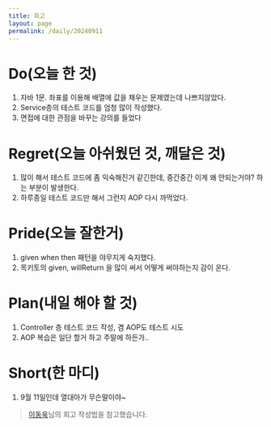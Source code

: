 ```yaml
---
title: 회고
layout: page
permalink: /daily/20240911
---
```


# Do(오늘 한 것)
1. 자바 1문. 좌표를 이용해 배열에 값을 채우는 문제였는데 나쁘지않았다.
2. Service층의 테스트 코드를 엄청 많이 작성했다.
3. 면접에 대한 관점을 바꾸는 강의를 들었다

# Regret(오늘 아쉬웠던 것, 깨달은 것)
1. 많이 해서 테스트 코드에 좀 익숙해진거 같긴한데, 중간중간 이게 왜 안되는거야? 하는 부분이 발생한다.
2. 하루종일 테스트 코드만 해서 그런지 AOP 다시 까먹었다.

# Pride(오늘 잘한거)
1. given when then 패턴을 야무지게 숙지했다.
2. 목키토의 given, willReturn 을 많이 써서 어떻게 써야하는지 감이 온다.

# Plan(내일 해야 할 것)
1. Controller 층 테스트 코드 작성, 겸 AOP도 테스트 시도
2. AOP 복습은 일단 할거 하고 주말에 하든가..

# Short(한 마디)
1. 9월 11일인데 열대아가 무슨말이야~


> [이동욱](https://dongwooklee96.github.io/)님의 회고 작성법을 참고했습니다.